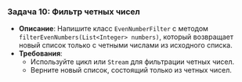 ### Задача 10: **Фильтр четных чисел**
- **Описание**: Напишите класс `EvenNumberFilter` с методом `filterEvenNumbers(List<Integer> numbers)`, который возвращает новый список только с четными числами из исходного списка.
- **Требования**:
    - Используйте цикл или `Stream` для фильтрации четных чисел.
    - Верните новый список, состоящий только из четных чисел.
